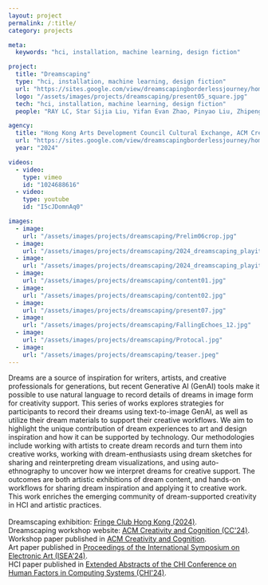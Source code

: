 ```yaml
---
layout: project
permalink: /:title/
category: projects

meta:
  keywords: "hci, installation, machine learning, design fiction"

project:
  title: "Dreamscaping"
  type: "hci, installation, machine learning, design fiction"
  url: "https://sites.google.com/view/dreamscapingborderlessjourney/home"
  logo: "/assets/images/projects/dreamscaping/present05_square.jpg"
  tech: "hci, installation, machine learning, design fiction"
  people: "RAY LC, Star Sijia Liu, Yifan Evan Zhao, Pinyao Liu, Zhipeng Jia"

agency:
  title: "Hong Kong Arts Development Council Cultural Exchange, ACM Creativity and Cognition, ISEA, Fringe Club, alt.CHI, Ars Electronica"
  url: "https://sites.google.com/view/dreamscapingborderlessjourney/home"
  year: "2024"

videos:
  - video:
    type: vimeo
    id: "1024688616"
  - video:
    type: youtube
    id: "I5cJDomnAq0"

images:
  - image:
    url: "/assets/images/projects/dreamscaping/Prelim06crop.jpg"
  - image:
    url: "/assets/images/projects/dreamscaping/2024_dreamscaping_playitagain-01.jpg"
  - image:
    url: "/assets/images/projects/dreamscaping/2024_dreamscaping_playitagain-04.jpg"
  - image:
    url: "/assets/images/projects/dreamscaping/content01.jpg"
  - image:
    url: "/assets/images/projects/dreamscaping/content02.jpg"
  - image:
    url: "/assets/images/projects/dreamscaping/present07.jpg"
  - image:
    url: "/assets/images/projects/dreamscaping/FallingEchoes_12.jpg"
  - image:
    url: "/assets/images/projects/dreamscaping/Protocal.jpg"
  - image:
    url: "/assets/images/projects/dreamscaping/teaser.jpeg"
---
```

<p>Dreams are a source of inspiration for writers, artists, and creative professionals for generations, but recent Generative AI (GenAI) tools make it possible to use natural language to record details of dreams in image form for creativity support. This series of works explores strategies for participants to record their dreams using text-to-image GenAI, as well as utilize their dream materials to support their creative workflows. We aim to highlight the unique contribution of dream experiences to art and design inspiration and how it can be supported by technology. Our methodologies include working with artists to create dream records and turn them into creative works, working with dream-enthusiasts using dream sketches for sharing and reinterpreting dream visualizations, and using auto-ethnography to uncover how we interpret dreams for creative support. The outcomes are both artistic exhibitions of dream content, and hands-on workflows for sharing dream inspiration and applying it to creative work. This work enriches the emerging community of dream-supported creativity in HCI and artistic practices.<br><br>
Dreamscaping exhibition: <a href="https://sites.google.com/view/dreamscapingborderlessjourney/home"><u>Fringe Club Hong Kong (2024)</u></a>.<br>
Dreamscaping workshop website: <a href="https://sites.google.com/view/dreamscapingworkshop/home"><u>ACM Creativity and Cognition (CC'24)</u></a>.<br>
Workshop paper published in <a href="https://dl.acm.org/doi/10.1145/3635636.3660762"><u>ACM Creativity and Cognition</u></a>.<br>
Art paper published in <a href="https://az659834.vo.msecnd.net/eventsairseasiaprod/production-expertevents-public/283e6583646b4a0a97d672f08f620db5"><u>Proceedings of the International Symposium on Electronic Art (ISEA'24)</u></a>.<br>
HCI paper published in <a href="https://dl.acm.org/doi/10.1145/3613905.3644054"><u>Extended Abstracts of the CHI Conference on Human Factors in Computing Systems (CHI'24)</u></a>.</p>

